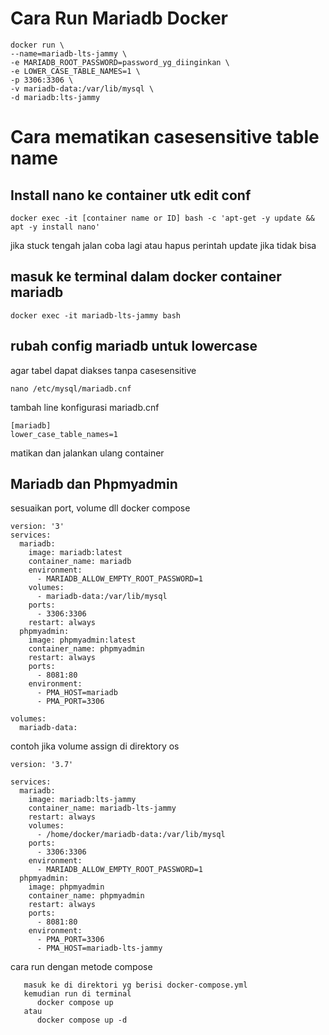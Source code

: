 # Cara Run Mariadb Docker
```
docker run \
--name=mariadb-lts-jammy \
-e MARIADB_ROOT_PASSWORD=password_yg_diinginkan \
-e LOWER_CASE_TABLE_NAMES=1 \
-p 3306:3306 \
-v mariadb-data:/var/lib/mysql \
-d mariadb:lts-jammy
```

# Cara mematikan casesensitive table name
## Install nano ke container utk edit conf
```
docker exec -it [container name or ID] bash -c 'apt-get -y update && apt -y install nano'
```
jika stuck tengah jalan coba lagi atau hapus perintah update jika tidak bisa

## masuk ke terminal dalam docker container mariadb
```
docker exec -it mariadb-lts-jammy bash
```

## rubah config mariadb untuk lowercase
agar tabel dapat diakses tanpa casesensitive
```
nano /etc/mysql/mariadb.cnf
```
tambah line konfigurasi mariadb.cnf
```
[mariadb]
lower_case_table_names=1
```
matikan dan jalankan ulang container

## Mariadb dan Phpmyadmin
sesuaikan port, volume dll docker compose
```
version: '3'
services:
  mariadb:
    image: mariadb:latest
    container_name: mariadb
    environment:
      - MARIADB_ALLOW_EMPTY_ROOT_PASSWORD=1
    volumes:
      - mariadb-data:/var/lib/mysql
    ports:
      - 3306:3306
    restart: always
  phpmyadmin:
    image: phpmyadmin:latest
    container_name: phpmyadmin
    restart: always
    ports:
      - 8081:80
    environment:
      - PMA_HOST=mariadb
      - PMA_PORT=3306

volumes:
  mariadb-data:
```

contoh jika volume assign di direktory os
```
version: '3.7'

services:
  mariadb:
    image: mariadb:lts-jammy
    container_name: mariadb-lts-jammy
    restart: always
    volumes:
      - /home/docker/mariadb-data:/var/lib/mysql
    ports:
      - 3306:3306
    environment:
      - MARIADB_ALLOW_EMPTY_ROOT_PASSWORD=1
  phpmyadmin:
    image: phpmyadmin
    container_name: phpmyadmin
    restart: always
    ports:
      - 8081:80
    environment:
      - PMA_PORT=3306
      - PMA_HOST=mariadb-lts-jammy
```

cara run dengan metode compose
```
   masuk ke di direktori yg berisi docker-compose.yml
   kemudian run di terminal
      docker compose up
   atau
      docker compose up -d
```

